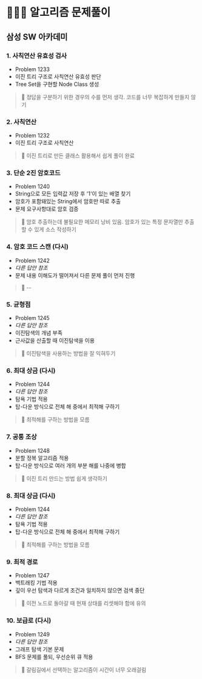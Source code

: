 # 👨🏻‍💻 알고리즘 문제풀이

## 삼성 SW 아카데미
### 1. 사칙연산 유효성 검사
- Problem 1233
- 이진 트리 구조로 사칙연산 유효성 판단
- Tree Set을 구현할 Node Class 생성
> 📍 정답을 구분하기 위한 경우의 수를 먼저 생각. 코드를 너무 복잡하게 만들지 않기

### 2. 사칙연산
- Problem 1232
- 이진 트리 구조로 사칙연산
> 📍 이진 트리로 만든 클래스 활용해서 쉽게 풀이 완료

### 3. 단순 2진 암호코드
- Problem 1240
- String으로 모든 입력값 저장 후 '1'이 있는 배열 찾기
- 암호가 포함돼있는 String에서 암호만 따로 추출
- 문제 요구사항대로 암호 검증
> 📍 암호 추출하는데 불필요한 메모리 낭비 있음. 암호가 있는 특정 문자열만 추출할 수 있게 소스 작성하기

### 4. 암호 코드 스캔 (다시)
- Problem 1242
- *다른 답안 참조*
- 문제 내용 이해도가 떨어져서 다른 문제 풀이 먼저 진행
> 📍 --

### 5. 균형점
- Problem 1245
- *다른 답안 참조*
- 이진탐색의 개념 부족
- 근사값을 산출할 때 이진탐색을 이용
> 📍 이진탐색을 사용하는 방법을 잘 익혀두기

### 6. 최대 상금 (다시)
- Problem 1244
- *다른 답안 참조*
- 탐욕 기법 적용
- 탑-다운 방식으로 전체 해 중에서 최적해 구하기
> 📍 최적해를 구하는 방법을 모름

### 7. 공통 조상
- Problem 1248
- 분할 정복 알고리즘 적용
- 탑-다운 방식으로 여러 개의 부분 해를 나중에 병합
> 📍 이진 트리 만드는 방법 쉽게 생각하기

### 8. 최대 상금 (다시)
- Problem 1244
- *다른 답안 참조*
- 탐욕 기법 적용
- 탑-다운 방식으로 전체 해 중에서 최적해 구하기
> 📍 최적해를 구하는 방법을 모름

### 9. 최적 경로
- Problem 1247
- 백트래킹 기법 적용
- 깊이 우선 탐색과 다르게 조건과 일치하지 않으면 검색 중단
> 📍 이전 노드로 돌아갈 때 현재 상태를 리셋해야 함에 유의

### 10. 보급로 (다시)
- Problem 1249
- *다른 답안 참조*
- 그래프 탐색 기본 문제
- BFS 문제를 풀되, 우선순위 큐 적용
> 📍 갈림길에서 선택하는 알고리즘이 시간이 너무 오래걸림